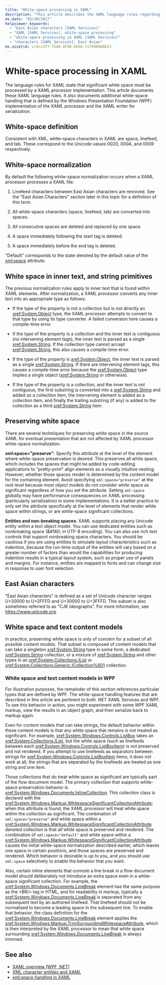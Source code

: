 ```yaml
---
title: "White-space processing in XAML"
description: "This article describes the XAML language rules regarding how white space is handled."
ms.date: "03/30/2017"
helpviewer_keywords: 
  - "East Asian characters [XAML Services]"
  - "XAML [XAML Services], white-space processing"
  - "white-space processing in XAML [XAML Services]"
  - "characters [XAML Services], East Asian"
ms.assetid: cc9cc377-7544-4fd0-b65b-117b90bb0b23
---
```

# White-space processing in XAML

The language rules for XAML state that significant white space must be processed by a XAML processor implementation. This article documents these XAML language rules. It also documents additional white-space handling that is defined by the Windows Presentation Foundation (WPF) implementation of the XAML processor and the XAML writer for serialization.

## White-space definition

Consistent with XML, white-space characters in XAML are space, linefeed, and tab. These correspond to the Unicode values 0020, 000A, and 0009 respectively.

## White-space normalization

By default the following white-space normalization occurs when a XAML processor processes a XAML file:

1. Linefeed characters between East Asian characters are removed. See the "East Asian Characters" section later in this topic for a definition of this term.

2. All white-space characters (space, linefeed, tab) are converted into spaces.

3. All consecutive spaces are deleted and replaced by one space.

4. A space immediately following the start tag is deleted.

5. A space immediately before the end tag is deleted.

"Default" corresponds to the state denoted by the default value of the [xml:space](xml-space-handling.md) attribute.

## White space in inner text, and string primitives

The previous normalization rules apply to inner text that is found within XAML  elements. After normalization, a XAML  processor converts any inner text into an appropriate type as follows:

- If the type of the property is not a collection but is not directly an <xref:System.Object> type, the XAML  processor attempts to convert to that type by using its type converter. A failed conversion here causes a compile-time error.

- If the type of the property is a collection and the inner text is contiguous (no intervening element tags), the inner text is parsed as a single <xref:System.String>. If the collection type cannot accept <xref:System.String>, this also causes a compile-time error.

- If the type of the property is <xref:System.Object>, the inner text is parsed as a single <xref:System.String>. If there are intervening element tags, this causes a compile-time error because the <xref:System.Object> type implies a single object (<xref:System.String> or otherwise).

- If the type of the property is a collection, and the inner text is not contiguous, the first substring is converted into a <xref:System.String> and added as a collection item, the intervening element is added as a collection item, and finally the trailing substring (if any) is added to the collection as a third <xref:System.String> item.

## Preserving white space

There are several techniques for preserving white space in the source XAML for eventual presentation that are not affected by XAML processor white-space normalization.

**xml:space="preserve"**: Specify this attribute at the level of the element where white-space preservation is desired. This preserves all white space, which includes the spaces that might be added by code-editing applications to "pretty-print" align elements as a visually intuitive nesting. However, whether those spaces render is determined by the content model for the containing element. Avoid specifying `xml:space="preserve"` at the root level because most object models do not consider white space as significant regardless of how you set the attribute. Setting `xml:space` globally may have performance consequences on XAML processing (particularly serialization) in some implementations. It is a better practice to only set the attribute specifically at the level of elements that render white space within strings, or are white-space significant collections.

**Entities and non-breaking spaces**: XAML supports placing any Unicode entity within a text object model. You can use dedicated entities such as nonbreaking space (&\#160; in UTF-8 encoding). You can also use rich text controls that support nonbreaking space characters. You should be cautious if you are using entities to simulate layout characteristics such as indention, because the run-time output of the entities will vary based on a greater number of factors than would the capabilities for producing indention results in a typical layout system, such as proper use of panels and margins. For instance, entities are mapped to fonts and can change size in response to user font selection.

## East Asian characters

"East Asian characters" is defined as a set of Unicode character ranges U+20000 to U+2FFFD and U+30000 to U+3FFFD. This subset is also sometimes referred to as "CJK ideographs". For more information, see <https://www.unicode.org>.

## White space and text content models

In practice, preserving white space is only of concern for a subset of all possible content models. That subset is composed of content models that can take a singleton <xref:System.String> type in some form, a dedicated <xref:System.String> collection, or a mixture of <xref:System.String> and other types in an <xref:System.Collections.IList> or <xref:System.Collections.Generic.ICollection%601> collection.

### White space and text content models in WPF

For illustration purposes, the remainder of this section references particular types that are defined by WPF. The white-space handling features that are described in this article are pertinent to both .NET XAML Services and WPF. To see this behavior in action, you might experiment with some WPF XAML markup, view the results in an object graph, and then serialize back to markup again.

Even for content models that can take strings, the default behavior within these content models is that any white space that remains is not treated as significant. For example, <xref:System.Windows.Controls.ListBox> takes an <xref:System.Collections.IList>, but the white space (such as linefeeds between each <xref:System.Windows.Controls.ListBoxItem>) is not preserved and not rendered. If you attempt to use linefeeds as separators between strings for <xref:System.Windows.Controls.ListBoxItem> items, it does not work at all; the strings that are separated by the linefeeds are treated as one string and one item.

Those collections that do treat white space as significant are typically part of the flow document model. The primary collection that supports white-space preservation behavior is <xref:System.Windows.Documents.InlineCollection>. This collection class is declared with the <xref:System.Windows.Markup.WhitespaceSignificantCollectionAttribute>; when this attribute is found, the XAML processor will treat white space within the collection as significant. The combination of `xml:space="preserve"` and white space within a <xref:System.Windows.Markup.WhitespaceSignificantCollectionAttribute> denoted collection is that all white space is preserved and rendered. The combination of `xml:space="default"` and white space within a <xref:System.Windows.Markup.WhitespaceSignificantCollectionAttribute> causes the initial white-space normalization described earlier, which leaves one space in certain positions, and those spaces are preserved and rendered. Which behavior is desirable is up to you, and you should use `xml:space` selectively to enable the behavior that you want.

Also, certain inline elements that connote a line break in a flow document model should deliberately not introduce an extra space even in a white-space significant collection. For example, the <xref:System.Windows.Documents.LineBreak> element has the same purpose as the \<BR/> tag in HTML, and for readability in markup, typically a <xref:System.Windows.Documents.LineBreak> is separated from any subsequent text by an authored linefeed. That linefeed should not be normalized to become a leading space in the subsequent line. To enable that behavior, the class definition for the <xref:System.Windows.Documents.LineBreak> element applies the <xref:System.Windows.Markup.TrimSurroundingWhitespaceAttribute>, which is then interpreted by the XAML processor to mean that white space surrounding <xref:System.Windows.Documents.LineBreak> is always trimmed.

## See also

- [XAML overview (WPF .NET)](../wpf/xaml/index.md)
- [XML character entities and XAML](xml-character-entities.md)
- [xml:space handling in XAML](xml-space-handling.md)
